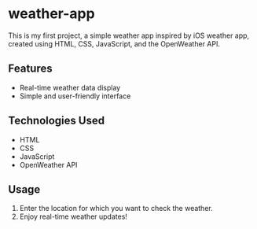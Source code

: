 # weather-app

This is my first project, a simple weather app inspired by iOS weather app, created using HTML, CSS, JavaScript, and the OpenWeather API.

## Features

- Real-time weather data display
- Simple and user-friendly interface

## Technologies Used

- HTML
- CSS
- JavaScript
- OpenWeather API

## Usage

1. Enter the location for which you want to check the weather.
2. Enjoy real-time weather updates!

